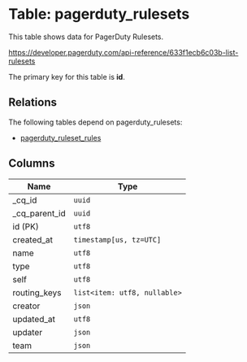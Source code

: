 # Table: pagerduty_rulesets

This table shows data for PagerDuty Rulesets.

https://developer.pagerduty.com/api-reference/633f1ecb6c03b-list-rulesets

The primary key for this table is **id**.

## Relations

The following tables depend on pagerduty_rulesets:
  - [pagerduty_ruleset_rules](pagerduty_ruleset_rules.md)

## Columns

| Name          | Type          |
| ------------- | ------------- |
|_cq_id|`uuid`|
|_cq_parent_id|`uuid`|
|id (PK)|`utf8`|
|created_at|`timestamp[us, tz=UTC]`|
|name|`utf8`|
|type|`utf8`|
|self|`utf8`|
|routing_keys|`list<item: utf8, nullable>`|
|creator|`json`|
|updated_at|`utf8`|
|updater|`json`|
|team|`json`|